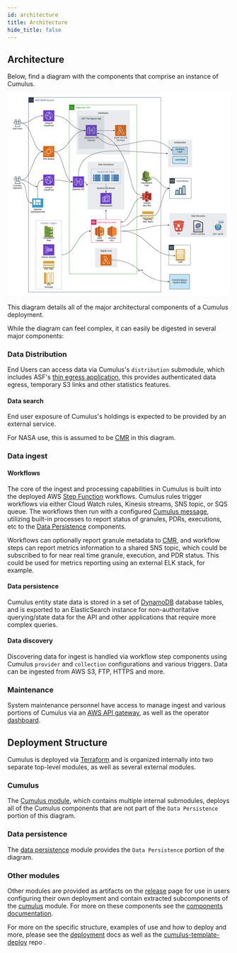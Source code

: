 ```yaml
---
id: architecture
title: Architecture
hide_title: false
---
```


## Architecture

Below, find a diagram with the components that comprise an instance of Cumulus.

![Architecture diagram of a Cumulus deployment](assets/cumulus-arch-diagram.png)

This diagram details all of the major architectural  components of a Cumulus deployment.

While the diagram can feel complex, it can easily be digested in several major components:

### Data Distribution

End Users can access data via Cumulus's `distribution` submodule, which includes ASF's [thin egress application](https://github.com/asfadmin/thin-egress-app), this provides authenticated data egress, temporary S3 links and other statistics features.

#### Data search

End user exposure of Cumulus's holdings is expected to be provided by an external service.

For NASA use, this is assumed to be [CMR](<https://earthdata.nasa.gov/eosdis/science-system-description/eosdis-components/cmr>) in this diagram.

### Data ingest

#### Workflows

The core of the ingest and processing capabilities in Cumulus is built into the deployed AWS [Step Function](https://aws.amazon.com/step-functions/) workflows.    Cumulus rules trigger workflows via either Cloud Watch rules, Kinesis streams, SNS topic, or SQS queue.   The workflows then run with a configured [Cumulus message](./workflows/cumulus-task-message-flow), utilizing built-in processes to report status of granules, PDRs, executions, etc to the [Data Persistence](#data-persistence) components.

Workflows can optionally report granule metadata to [CMR](<https://earthdata.nasa.gov/eosdis/science-system-description/eosdis-components/cmr>), and workflow steps can report metrics information to a shared SNS topic, which could be subscribed to for near real time granule, execution, and PDR status. This could be used for metrics reporting using an external ELK stack, for example.

#### Data persistence

Cumulus entity state data is stored in a set of [DynamoDB](https://aws.amazon.com/dynamodb/) database tables, and is exported to an ElasticSearch instance for non-authoritative querying/state data for the API and other applications that require more complex queries.

#### Data discovery

Discovering data for ingest is handled via workflow step components using Cumulus `provider` and `collection` configurations and various triggers.    Data can be ingested from AWS S3, FTP, HTTPS and more.

### Maintenance

System maintenance personnel have access to manage ingest and various portions of Cumulus via an [AWS API gateway](<https://aws.amazon.com/api-gateway/>), as well as the operator [dashboard](https://github.com/nasa/cumulus-dashboard).

## Deployment Structure

Cumulus is deployed via [Terraform](https://www.terraform.io/) and is organized internally into two separate top-level modules, as well as several external modules.

### Cumulus

The [Cumulus module](https://github.com/nasa/cumulus/tree/master/tf-modules/cumulus), which contains multiple internal submodules, deploys all of the Cumulus components that are not part of the `Data Persistence` portion of this diagram.

### Data persistence

The [data persistence](https://github.com/nasa/cumulus/tree/master/tf-modules/data-persistence) module provides the `Data Persistence` portion of the diagram.

### Other modules

Other modules are provided as artifacts on the [release](https://github.com/nasa/cumulus/releases) page for use in users configuring their own deployment and contain extracted subcomponents of the [cumulus](#cumulus) module.  For more on these components see the [components documentation](deployment/components).

For more on the specific structure, examples of use and how to deploy and more, please see the [deployment](deployment) docs as well as the [cumulus-template-deploy](https://github.com/nasa/cumulus-template-deploy) repo
.
